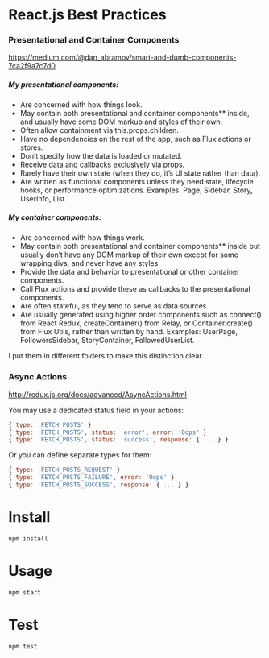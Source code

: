 # React.js Best Practices
### Presentational and Container Components
https://medium.com/@dan_abramov/smart-and-dumb-components-7ca2f9a7c7d0
##### My presentational components:
* Are concerned with how things look.
* May contain both presentational and container components** inside, and usually have some DOM markup and styles of their own.
* Often allow containment via this.props.children.
* Have no dependencies on the rest of the app, such as Flux actions or stores.
* Don’t specify how the data is loaded or mutated.
* Receive data and callbacks exclusively via props.
* Rarely have their own state (when they do, it’s UI state rather than data).
* Are written as functional components unless they need state, lifecycle hooks, or performance optimizations.
Examples: Page, Sidebar, Story, UserInfo, List.

##### My container components:
* Are concerned with how things work.
* May contain both presentational and container components** inside but usually don’t have any DOM markup of their own except for some wrapping divs, and never have any styles.
* Provide the data and behavior to presentational or other container components.
* Call Flux actions and provide these as callbacks to the presentational components.
* Are often stateful, as they tend to serve as data sources.
* Are usually generated using higher order components such as connect() from React Redux, createContainer() from Relay, or Container.create() from Flux Utils, rather than written by hand.
Examples: UserPage, FollowersSidebar, StoryContainer, FollowedUserList.

I put them in different folders to make this distinction clear.

### Async Actions
http://redux.js.org/docs/advanced/AsyncActions.html

You may use a dedicated status field in your actions:

```js
{ type: 'FETCH_POSTS' }
{ type: 'FETCH_POSTS', status: 'error', error: 'Oops' }
{ type: 'FETCH_POSTS', status: 'success', response: { ... } }
```

Or you can define separate types for them:

```js
{ type: 'FETCH_POSTS_REQUEST' }
{ type: 'FETCH_POSTS_FAILURE', error: 'Oops' }
{ type: 'FETCH_POSTS_SUCCESS', response: { ... } }
```

# Install
```bash
npm install
```

# Usage
```bash
npm start
```

# Test
```bash
npm test
```
